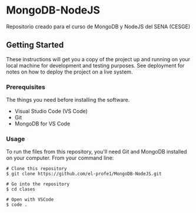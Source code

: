 # MongoDB-NodeJS
Repositorio creado para el curso de MongoDB y NodeJS del SENA (CESGE)

## Getting Started

These instructions will get you a copy of the project up and running on your local machine for development and testing purposes. See deployment for notes on how to deploy the project on a live system.

### Prerequisites

The things you need before installing the software.

* Visual Studio Code (VS Code)
* Git
* MongoDB for VS Code

### Usage

To run the files from this repository, you'll need Git and MongoDB installed on your computer. From your command line:

```
# Clone this repository
$ git clone https://github.com/el-profe1/MongoDB-NodeJS.git

# Go into the repository
$ cd clases

# Open with VSCode
$ code .
```
